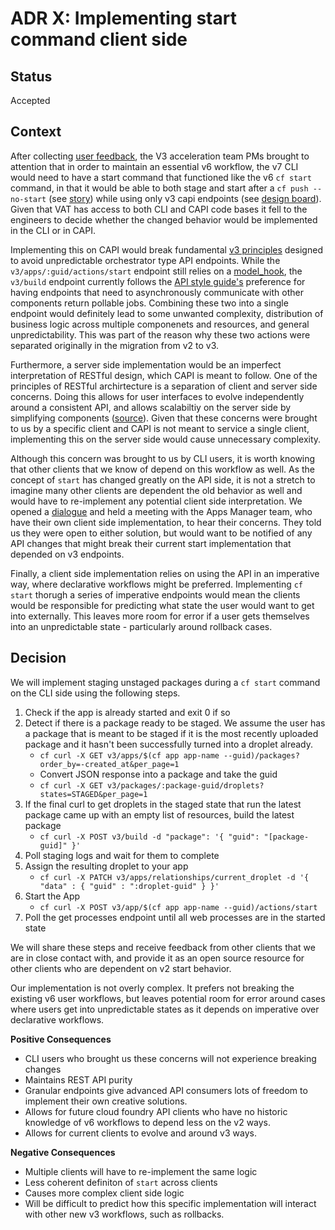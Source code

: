 # ADR X: Implementing start command client side

## Status
Accepted 

## Context
After collecting [user feedback](https://docs.google.com/document/d/1OPJSUYXMQMtzZmVdnvwI4NiXE0xp4tuLxO3fhhXtGwI/edit), the V3 acceleration team PMs brought to attention that in order to maintain an essential v6 workflow, the v7 CLI would need to have a start command that functioned like the v6 `cf start` command, in that it would be able to both stage and start after a `cf push --no-start` (see [story](https://www.pivotaltracker.com/story/show/162463497)) while using only v3 capi endpoints (see [design board](https://miro.com/app/board/o9J_kykcZyc=/)). Given that VAT has access to both CLI and CAPI code bases it fell to the engineers to decide whether the changed behavior would be implemented in the CLI or in CAPI.

Implementing this on CAPI would break fundamental [v3 principles](https://github.com/cloudfoundry/cloud_controller_ng/wiki/Notes-on-V3-Architecture) designed to avoid unpredictable orchestrator type API endpoints. While the `v3/apps/:guid/actions/start` endpoint still relies on a [model_hook](https://github.com/cloudfoundry/cloud_controller_ng/blob/77a125b56545e6ed003cbab83e540ce6f4006e20/app/models/runtime/process_model.rb#L530), the `v3/build` endpoint currently follows the [API style guide's](https://github.com/cloudfoundry/cc-api-v3-style-guide#asynchronicity) preference for having endpoints that need to asynchronously communicate with other components return pollable jobs. Combining these two into a single endpoint would definitely lead to some unwanted complexity, distribution of business logic across multiple componenets and resources, and general unpredictability. This was part of the reason why these two actions were separated originally in the migration from v2 to v3.

Furthermore, a server side implementation would be an imperfect interpretation of RESTful design, which CAPI is meant to follow. One of the principles of RESTful archirtecture is a separation of client and server side concerns. Doing this allows for user interfaces to evolve independently around a consistent API, and allows scalabiltiy on the server side by simplifying components ([source](https://www.ics.uci.edu/~fielding/pubs/dissertation/rest_arch_style.htm)). Given that these concerns were brought to us by a specific client and CAPI is not meant to service a single client, implementing this on the server side would cause unnecessary complexity.

Although this concern was brought to us by CLI users, it is worth knowing that other clients that we know of depend on this workflow as well. As the concept of `start` has changed greatly on the API side, it is not a stretch to imagine many other clients are dependent the old behavior as well and would have to re-implement any potential client side interpretation. We opened a [dialogue](https://pivotal.slack.com/archives/C055JEH48/p1570657730016400) and held a meeting with the Apps Manager team, who have their own client side implementation, to hear their concerns. They told us they were open to either solution, but would want to be notified of any API changes that might break their current start implementation that depended on v3 endpoints. 

Finally, a client side implementation relies on using the API in an imperative way, where declarative workflows might be preferred. Implementing `cf start` thorugh a series of imperative endpoints would mean the clients would be responsible for predicting what state the user would want to get into externally. This leaves more room for error if a user gets themselves into an unpredictable state - particularly around rollback cases.

## Decision
We will implement staging unstaged packages during a `cf start` command on the CLI side using the following steps.

1. Check if the app is already started and exit 0 if so
1. Detect if there is a package ready to be staged. We assume the user has a package that is meant to be staged if it is the most recently uploaded package and it hasn't been successfully turned into a droplet already.
    * `cf curl -X GET v3/apps/$(cf app app-name --guid)/packages?order_by=-created_at&per_page=1`
    * Convert JSON response into a package and take the guid
    * `cf curl -X GET v3/packages/:package-guid/droplets?states=STAGED&per_page=1`
1. If the final curl to get droplets in the staged state that run the latest package came up with an empty list of resources, build the latest package
    - `cf curl -X POST v3/build -d "package": '{ "guid": "[package-guid]" }'`
1. Poll staging logs and wait for them to complete
1. Assign the resulting droplet to your app
    - `cf curl -X PATCH v3/apps/relationships/current_droplet -d '{ "data" : { "guid" : ":droplet-guid" } }'`
1. Start the App
    -  `cf curl -X POST v3/app/$(cf app app-name --guid)/actions/start`
1. Poll the get processes endpoint until all web processes are in the started state

We will share these steps and receive feedback from other clients that we are in close contact with, and provide it as an open source resource for other clients who are dependent on v2 start behavior.

Our implementation is not overly complex. It prefers not breaking the existing v6 user workflows, but leaves potential room for error around cases where users get into unpredictable states as it depends on imperative over declarative workflows.

 **Positive Consequences**
 * CLI users who brought us these concerns will not experience breaking changes
 * Maintains REST API purity
 * Granular endpoints give advanced API consumers lots of freedom to implement their own creative solutions. 
 * Allows for future cloud foundry API clients who have no historic knowledge of v6 workflows to depend less on the v2 ways.
 * Allows for current clients to evolve and around v3 ways.

 **Negative Consequences**
 * Multiple clients will have to re-implement the same logic
 * Less coherent definiton of `start` across clients
 * Causes more complex client side logic
 * Will be difficult to predict how this specific implementation will interact with other new v3 workflows, such as rollbacks.